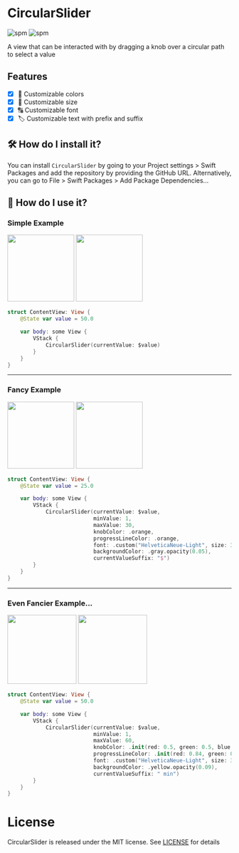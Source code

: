 # CircularSlider
![spm](https://img.shields.io/badge/SwiftPM-compatible-brightgreen?style=flat-square&logo=swift)
![spm](https://img.shields.io/github/license/terlan98/CircularSlider?style=flat-square)

A view that can be interacted with by dragging a knob over a circular path to select a value

## Features
- [x] 🌈 Customizable colors 
- [x] 📐 Customizable size 
- [x] 🔠 Customizable font 
- [x] 🏷 Customizable text with prefix and suffix

## 🛠 How do I install it?
You can install `CircularSlider` by going to your Project settings > Swift Packages and add the repository by providing the GitHub URL. Alternatively, you can go to File > Swift Packages > Add Package Dependencies...

## 🚀 How do I use it?
### Simple Example
<img src="https://github.com/terlan98/CircularSlider/blob/main/Screenshots/1-d.png?raw=true#gh-dark-mode-only" width="150">
<img src="https://github.com/terlan98/CircularSlider/blob/main/Screenshots/1-l.png?raw=true#gh-light-mode-only" width="150">

```swift
struct ContentView: View {
    @State var value = 50.0

    var body: some View {
        VStack {
            CircularSlider(currentValue: $value)
        }
    }
}
```
----

### Fancy Example
<img src="https://github.com/terlan98/CircularSlider/blob/main/Screenshots/2-d.png?raw=true#gh-dark-mode-only" width="150">
<img src="https://github.com/terlan98/CircularSlider/blob/main/Screenshots/2-l.png?raw=true#gh-light-mode-only" width="150">

```swift
struct ContentView: View {
    @State var value = 25.0

    var body: some View {
        VStack {
            CircularSlider(currentValue: $value,
                           minValue: 1,
                           maxValue: 30,
                           knobColor: .orange,
                           progressLineColor: .orange,
                           font: .custom("HelveticaNeue-Light", size: 35),
                           backgroundColor: .gray.opacity(0.05),
                           currentValueSuffix: "$")
        }
    }
}
```
----

### Even Fancier Example...
<img src="https://github.com/terlan98/CircularSlider/blob/main/Screenshots/3-d.png?raw=true#gh-dark-mode-only" width="155">
<img src="https://github.com/terlan98/CircularSlider/blob/main/Screenshots/3-l.png?raw=true#gh-light-mode-only" width="155">

```swift
struct ContentView: View {
    @State var value = 50.0

    var body: some View {
        VStack {
            CircularSlider(currentValue: $value,
                           minValue: 1,
                           maxValue: 60,
                           knobColor: .init(red: 0.5, green: 0.5, blue: 0.5),
                           progressLineColor: .init(red: 0.84, green: 0.93, blue: 0.09),
                           font: .custom("HelveticaNeue-Light", size: 35),
                           backgroundColor: .yellow.opacity(0.09),
                           currentValueSuffix: " min")
        }
    }
}
```

# License
CircularSlider is released under the MIT license. See [LICENSE](https://github.com/terlan98/CircularSlider/blob/main/LICENSE) for details
